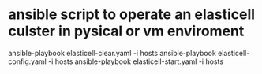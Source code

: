 # ansible script to operate an elasticell culster in pysical or vm enviroment
ansible-playbook elasticell-clear.yaml -i hosts
ansible-playbook elasticell-config.yaml -i hosts
ansible-playbook elasticell-start.yaml -i hosts
